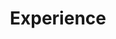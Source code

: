 ---
# Activate this widget? true/false
active: true


# An instance of the Experience widget.
# Documentation: https://wowchemy.com/docs/page-builder/
widget: experience

# This file represents a page section.
headless: true

# Order that this section appears on the page.
weight: 40

title: Experience
subtitle:

# Date format for experience
#   Refer to https://wowchemy.com/docs/customization/#date-format
date_format: Jan 2006

# Experiences.
#   Add/remove as many `experience` items below as you like.
#   Required fields are `title`, `company`, and `date_start`.
#   Leave `date_end` empty if it's your current employer.
#   Begin multi-line descriptions with YAML's `|2-` multi-line prefix.
experience:
  - title: Professor (Joint Medicine and Epidemiology, Biostatistics and Occupational Helath)
    company: McGill University
    company_url: 'https://www.mcgill.ca'
    company_logo: mcgill_logo
    location: Montreal
    date_start: '2001-07-01'
    date_end: ''
    description: |2-
        Responsibilities include:
        
        * Teaching [Intermediate Epidemiology - Syllabus Winter 2020]("files/cv_short_1.pdf")
        * Research
        
  - title: Cardiologist
    company: McGill University Health Center
    company_url: 'https://muhc.ca'
    company_logo: muhc_logo
    location: Montreal
    date_start: '2001-07-01'
    date_end: ''
    description: |2-
        Responsibilities include:
        
        * Clinical service (CCU, consultations)
        * Clinical research
        * [Technology Assessment Unit](https://muhc.ca/tau/page/what-is-tau) (chair 2018 -)
        * [Department of Medicine](https://www.mcgill.ca/deptmedicine/) Research Committee (chair 2015 - 2020)   

design:
  columns: '2'
---